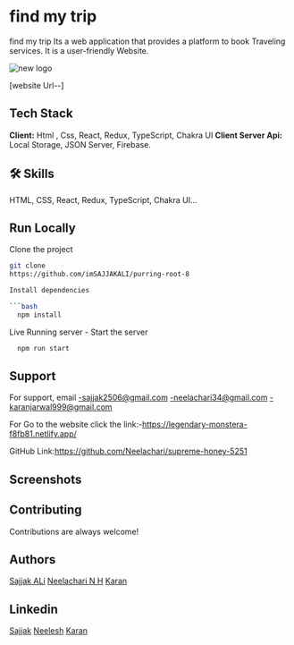 # find my trip

find my trip
Its a web application that provides a platform to book Traveling services. It is a user-friendly Website.

![new logo](https://github.com/imSAJJAKALI/purring-root-8/assets/112471219/be02d43f-211f-4200-8208-a8f4bb0271eb)


[website Url--]
## Tech Stack
**Client:** Html , Css, React, Redux, TypeScript, Chakra UI 
**Client Server Api:** Local Storage, JSON Server, Firebase.
## 🛠 Skills
HTML, CSS, React, Redux, TypeScript, Chakra UI...


## Run Locally

Clone the project
```bash
git clone
https://github.com/imSAJJAKALI/purring-root-8

Install dependencies

```bash
  npm install
```
Live Running server  -
Start the server

```bash
  npm run start
```
## Support
For support, email -sajjak2506@gmail.com -neelachari34@gmail.com -karanjarwal999@gmail.com

For Go to the website click the link:-https://legendary-monstera-f8fb81.netlify.app/

GitHub Link:https://github.com/Neelachari/supreme-honey-5251
## Screenshots

## Contributing

Contributions are always welcome!
## Authors
 [Sajjak ALi](https://github.com/imSAJJAKALI)
 [Neelachari N H](https://github.com/Neelachari)
 [Karan](https://github.com/karanjarwal999)
## Linkedin
 [Sajjak](https://www.linkedin.com/in/sajjak-ali-8696a4223/)
 [Neelesh](https://www.linkedin.com/in/neelesh-n-h-2704a7196/)
 [Karan](https://www.linkedin.com/in/karan-jarwal-86b890230/)
 

 
 
 
 
 


 

